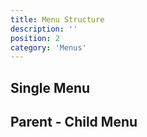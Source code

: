 ```yaml
---
title: Menu Structure
description: ''
position: 2
category: 'Menus'
---
```


## Single Menu

## Parent - Child Menu